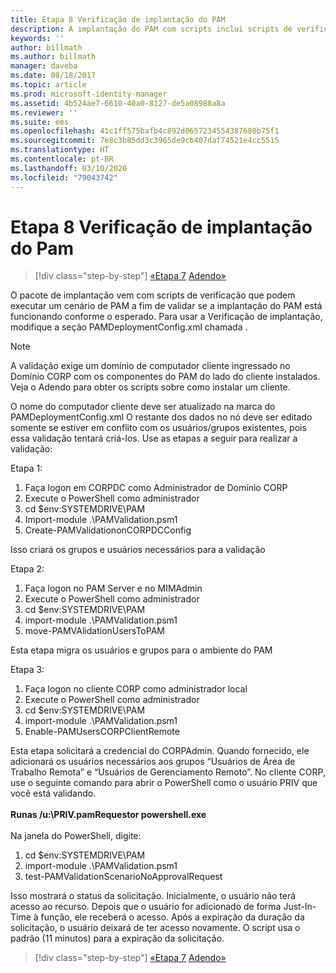 ```yaml
---
title: Etapa 8 Verificação de implantação do PAM
description: A implantação do PAM com scripts inclui scripts de verificação que podem executar um cenário de PAM a fim de validar se a implantação do PAM está funcionando conforme o esperado.
keywords: ''
author: billmath
ms.author: billmath
manager: daveba
ms.date: 08/18/2017
ms.topic: article
ms.prod: microsoft-identity-manager
ms.assetid: 4b524ae7-6610-40a0-8127-de5a08988a8a
ms.reviewer: ''
ms.suite: ems
ms.openlocfilehash: 41c1ff575bafb4c892d0657234554387680b75f1
ms.sourcegitcommit: 7e8c3b85dd3c3965de9cb407daf74521e4cc5515
ms.translationtype: HT
ms.contentlocale: pt-BR
ms.lasthandoff: 03/10/2020
ms.locfileid: "79043742"
---
```

# <a name="step-8-pam-deployment-verification"></a>Etapa 8 Verificação de implantação do Pam

> [!div class="step-by-step"]
> [«Etapa 7](sp1-step7-setup-sidhistory-sidfiltering.md)
> [Adendo»](sp1-pam-deployment-addendum.md)

O pacote de implantação vem com scripts de verificação que podem executar um cenário de PAM a fim de validar se a implantação do PAM está funcionando conforme o esperado.
Para usar a Verificação de implantação, modifique a seção PAMDeploymentConfig.xml chamada <PamValidation/>.

>[!NOTE]
>A validação exige um domínio de computador cliente ingressado no Domínio CORP com os componentes do PAM do lado do cliente instalados. Veja o Adendo para obter os scripts sobre como instalar um cliente.

O nome do computador cliente deve ser atualizado na marca <PAMValidationClient/> do PAMDeploymentConfig.xml O restante dos dados no nó <PAMValidation/> deve ser editado somente se estiver em conflito com os usuários/grupos existentes, pois essa validação tentará criá-los.
Use as etapas a seguir para realizar a validação:

Etapa 1:

1. Faça logon em CORPDC como Administrador de Domínio CORP
2. Execute o PowerShell como administrador
3. cd $env:SYSTEMDRIVE\PAM
4. Import-module .\PAMValidation.psm1
5. Create-PAMValidationonCORPDCConfig

Isso criará os grupos e usuários necessários para a validação

Etapa 2:

1. Faça logon no PAM Server e no MIMAdmin
2. Execute o PowerShell como administrador
3. cd $env:SYSTEMDRIVE\PAM
4. import-module .\PAMValidation.psm1
5. move-PAMVAlidationUsersToPAM

Esta etapa migra os usuários e grupos para o ambiente do PAM

Etapa 3:

1. Faça logon no cliente CORP como administrador local
2. Execute o PowerShell como administrador
3. cd $env:SYSTEMDRIVE\PAM
4. import-module .\PAMValidation.psm1
5. Enable-PAMUsersCORPClientRemote


Esta etapa solicitará a credencial do CORPAdmin. Quando fornecido, ele adicionará os usuários necessários aos grupos “Usuários de Área de Trabalho Remota” e “Usuários de Gerenciamento Remoto”.
No cliente CORP, use o seguinte comando para abrir o PowerShell como o usuário PRIV que você está validando. </br></br>
**Runas /u:<PRIV domain>\PRIV.pamRequestor powershell.exe**  </br></br>
Na janela do PowerShell, digite:

1. cd $env:SYSTEMDRIVE\PAM
2. import-module .\PAMValidation.psm1
3. test-PAMValidationScenarioNoApprovalRequest


  Isso mostrará o status da solicitação.
  Inicialmente, o usuário não terá acesso ao recurso. Depois que o usuário for adicionado de forma Just-In-Time à função, ele receberá o acesso. Após a expiração da duração da solicitação, o usuário deixará de ter acesso novamente.
  O script usa o padrão (11 minutos) para a expiração da solicitação.

> [!div class="step-by-step"]
> [«Etapa 7](sp1-step7-setup-sidhistory-sidfiltering.md)
> [Adendo»](sp1-pam-deployment-addendum.md)
